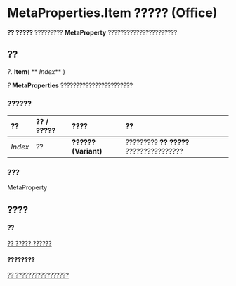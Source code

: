 
# MetaProperties.Item ????? (Office)

 **?? ?????** ????????? **MetaProperty** ??????????????????????


## ??

 _?_. **Item**( ** _Index_** )

 _?_ **MetaProperties** ???????????????????????


### ??????



|**??**|**?? / ?????**|**????**|**??**|
|:-----|:-----|:-----|:-----|
| _Index_|??|**?????? (Variant)**|????????? **?? ?????** ????????????????|

### ???

MetaProperty


## ????


#### ??


[?? ????? ??????](957a6e06-3348-b180-3655-06ffbfb69e12.md)
#### ????????


[?? ?????????????????](http://msdn.microsoft.com/library/0e2efa13-130c-59ad-07ee-8499f502064a%28Office.15%29.aspx)
